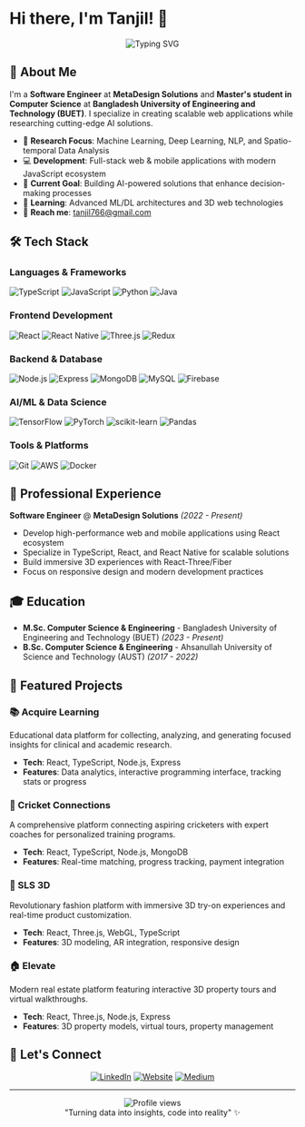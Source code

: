 # Hi there, I'm Tanjil! 👋

<div align="center">
  <img src="https://readme-typing-svg.herokuapp.com/?lines=Software+Engineer+%7C+ML+Researcher;Full+Stack+Developer;React+%7C+TypeScript+%7C+Python;Building+AI-Powered+Solutions&font=Fira%20Code&center=true&width=440&height=50&duration=4000&pause=1000" alt="Typing SVG">
</div>

## 🙈 About Me

I'm a **Software Engineer** at **MetaDesign Solutions** and **Master's student in Computer Science** at **Bangladesh University of Engineering and Technology (BUET)**. I specialize in creating scalable web applications while researching cutting-edge AI solutions.

- 🔬 **Research Focus**: Machine Learning, Deep Learning, NLP, and Spatio-temporal Data Analysis
- 💻 **Development**: Full-stack web & mobile applications with modern JavaScript ecosystem
- 🎯 **Current Goal**: Building AI-powered solutions that enhance decision-making processes
- 🌱 **Learning**: Advanced ML/DL architectures and 3D web technologies
- 📧 **Reach me**: tanjil766@gmail.com

## 🛠️ Tech Stack

### Languages & Frameworks
![TypeScript](https://img.shields.io/badge/-TypeScript-3178C6?style=flat-square&logo=typescript&logoColor=white)
![JavaScript](https://img.shields.io/badge/-JavaScript-F7DF1E?style=flat-square&logo=javascript&logoColor=black)
![Python](https://img.shields.io/badge/-Python-3776AB?style=flat-square&logo=python&logoColor=white)
![Java](https://img.shields.io/badge/-Java-007396?style=flat-square&logo=java&logoColor=white)

### Frontend Development
![React](https://img.shields.io/badge/-React-61DAFB?style=flat-square&logo=react&logoColor=black)
![React Native](https://img.shields.io/badge/-React_Native-61DAFB?style=flat-square&logo=react&logoColor=black)
![Three.js](https://img.shields.io/badge/-Three.js-000000?style=flat-square&logo=three.js&logoColor=white)
![Redux](https://img.shields.io/badge/-Redux-764ABC?style=flat-square&logo=redux&logoColor=white)

### Backend & Database
![Node.js](https://img.shields.io/badge/-Node.js-339933?style=flat-square&logo=node.js&logoColor=white)
![Express](https://img.shields.io/badge/-Express-000000?style=flat-square&logo=express&logoColor=white)
![MongoDB](https://img.shields.io/badge/-MongoDB-47A248?style=flat-square&logo=mongodb&logoColor=white)
![MySQL](https://img.shields.io/badge/-MySQL-4479A1?style=flat-square&logo=mysql&logoColor=white)
![Firebase](https://img.shields.io/badge/-Firebase-FFCA28?style=flat-square&logo=firebase&logoColor=black)

### AI/ML & Data Science
![TensorFlow](https://img.shields.io/badge/-TensorFlow-FF6F00?style=flat-square&logo=tensorflow&logoColor=white)
![PyTorch](https://img.shields.io/badge/-PyTorch-EE4C2C?style=flat-square&logo=pytorch&logoColor=white)
![scikit-learn](https://img.shields.io/badge/-scikit--learn-F7931E?style=flat-square&logo=scikit-learn&logoColor=white)
![Pandas](https://img.shields.io/badge/-Pandas-150458?style=flat-square&logo=pandas&logoColor=white)

### Tools & Platforms
![Git](https://img.shields.io/badge/-Git-F05032?style=flat-square&logo=git&logoColor=white)
![AWS](https://img.shields.io/badge/-AWS-232F3E?style=flat-square&logo=amazon-aws&logoColor=white)
![Docker](https://img.shields.io/badge/-Docker-2496ED?style=flat-square&logo=docker&logoColor=white)

## 💼 Professional Experience

**Software Engineer** @ **MetaDesign Solutions** *(2022 - Present)*
- Develop high-performance web and mobile applications using React ecosystem
- Specialize in TypeScript, React, and React Native for scalable solutions
- Build immersive 3D experiences with React-Three/Fiber
- Focus on responsive design and modern development practices

## 🎓 Education

- **M.Sc. Computer Science & Engineering** - Bangladesh University of Engineering and Technology (BUET) *(2023 - Present)*
- **B.Sc. Computer Science & Engineering** - Ahsanullah University of Science and Technology (AUST) *(2017 - 2022)*

## 🚀 Featured Projects

### 📚 Acquire Learning
Educational data platform for collecting, analyzing, and generating focused insights for clinical and academic research.
- **Tech**: React, TypeScript, Node.js, Express
- **Features**: Data analytics, interactive programming interface, tracking stats or progress

### 🏏 Cricket Connections
A comprehensive platform connecting aspiring cricketers with expert coaches for personalized training programs.
- **Tech**: React, TypeScript, Node.js, MongoDB
- **Features**: Real-time matching, progress tracking, payment integration

### 👗 SLS 3D
Revolutionary fashion platform with immersive 3D try-on experiences and real-time product customization.
- **Tech**: React, Three.js, WebGL, TypeScript
- **Features**: 3D modeling, AR integration, responsive design

### 🏠 Elevate
Modern real estate platform featuring interactive 3D property tours and virtual walkthroughs.
- **Tech**: React, Three.js, Node.js, Express
- **Features**: 3D property models, virtual tours, property management


<!-- <div align="center">
  <img height="180em" src="https://github-readme-stats.vercel.app/api?username=tanjil072&show_icons=true&theme=tokyonight&include_all_commits=true&count_private=true"/>
  <img height="180em" src="https://github-readme-stats.vercel.app/api/top-langs/?username=tanjil072&layout=compact&langs_count=8&theme=tokyonight"/>
</div>

<div align="center">
  <img src="https://github-readme-streak-stats.herokuapp.com/?user=tanjil072&theme=tokyonight" alt="GitHub Streak" />
</div> -->

## 🤝 Let's Connect

<div align="center">
  
[![LinkedIn](https://img.shields.io/badge/-LinkedIn-0077B5?style=for-the-badge&logo=linkedin&logoColor=white)](https://www.linkedin.com/in/tanjil-hossain/)
[![Website](https://img.shields.io/badge/-Website-000000?style=for-the-badge&logo=about-dot-me&logoColor=white)](https://tanjilhossain.com/)
[![Medium](https://img.shields.io/badge/-Medium-000000?style=for-the-badge&logo=medium&logoColor=white)](https://medium.com/@dewantanjilhossain)



</div>

---

<div align="center">
  <img src="https://komarev.com/ghpvc/?username=tanjil072&color=blueviolet&style=flat-square&label=Profile+Views" alt="Profile views" />
</div>


<div align="center">
"Turning data into insights, code into reality" ✨
</div>
